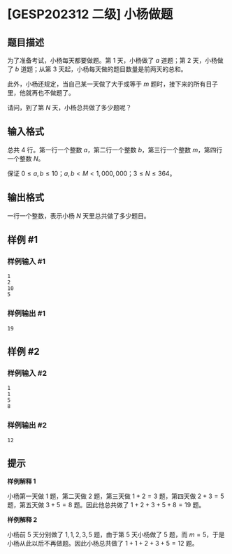 # [GESP202312 二级] 小杨做题

## 题目描述

为了准备考试，小杨每天都要做题。第 $1$ 天，小杨做了 $a$ 道题；第 $2$ 天，小杨做了 $b$ 道题；从第 $3$ 天起，小杨每天做的题目数量是前两天的总和。

此外，小杨还规定，当自己某一天做了大于或等于 $m$ 题时，接下来的所有日子里，他就再也不做题了。

请问，到了第 $N$ 天，小杨总共做了多少题呢？

## 输入格式

总共 $4$ 行。第一行一个整数 $a$，第二行一个整数 $b$，第三行一个整数 $m$，第四行一个整数 $N$。

保证 $0 \le a,b \le 10$；$a,b<M<1,000,000$；$3 \le N \le 364$。

## 输出格式

一行一个整数，表示小杨 $N$ 天里总共做了多少题目。

## 样例 #1

### 样例输入 #1

```
1
2
10
5
```

### 样例输出 #1

```
19
```

## 样例 #2

### 样例输入 #2

```
1
1
5
8
```

### 样例输出 #2

```
12
```

## 提示

**样例解释 1**

小杨第一天做 $1$ 题，第二天做 $2$ 题，第三天做 $1+2=3$ 题，第四天做 $2+3=5$ 题，第五天做 $3+5=8$ 题。因此他总共做了 $1+2+3+5+8=19$ 题。

**样例解释 2**

小杨前 $5$ 天分别做了 $1,1,2,3,5$ 题，由于第 $5$ 天小杨做了 $5$ 题，而 $m=5$，于是小杨从此以后不再做题。因此小杨总共做了 $1+1+2+3+5=12$ 题。